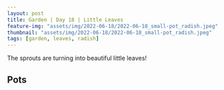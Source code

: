 ```yaml
---
layout: post
title: Garden | Day 18 | Little Leaves
feature-img: "assets/img/2022-06-18/2022-06-18_small-pot_radish.jpeg"
thumbnail: "assets/img/2022-06-18/2022-06-18_small-pot_radish.jpeg"
tags: [garden, leaves, radish]
---
```

The sprouts are turning into beautiful little leaves!

## Pots

